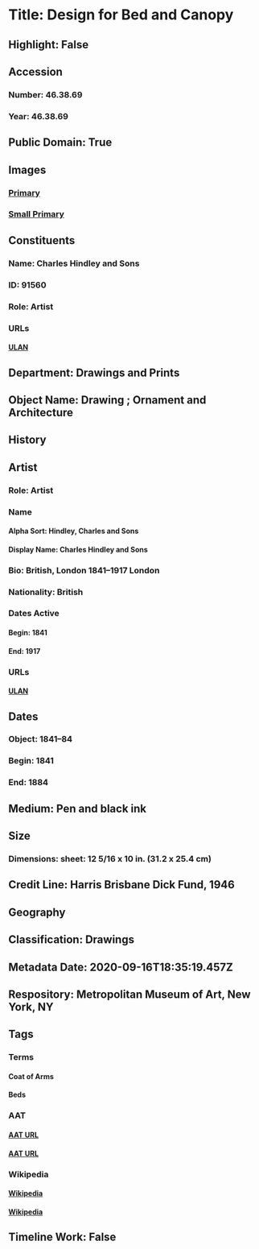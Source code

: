 # Title: Design for Bed and Canopy
## Highlight: False
## Accession
### Number: 46.38.69
### Year: 46.38.69
## Public Domain: True
## Images
### [Primary](https://images.metmuseum.org/CRDImages/dp/original/DP804472.jpg)
### [Small Primary](https://images.metmuseum.org/CRDImages/dp/web-large/DP804472.jpg)
## Constituents
### Name: Charles Hindley and Sons
### ID: 91560
### Role: Artist
### URLs
#### [ULAN](http://vocab.getty.edu/page/ulan/500258074)
## Department: Drawings and Prints
## Object Name: Drawing ; Ornament and Architecture
## History
## Artist
### Role: Artist
### Name
#### Alpha Sort: Hindley, Charles and Sons
#### Display Name: Charles Hindley and Sons
### Bio: British, London 1841–1917 London
### Nationality: British
### Dates Active
#### Begin: 1841
#### End: 1917
### URLs
#### [ULAN](http://vocab.getty.edu/page/ulan/500258074)
## Dates
### Object: 1841–84
### Begin: 1841
### End: 1884
## Medium: Pen and black ink
## Size
### Dimensions: sheet: 12 5/16 x 10 in. (31.2 x 25.4 cm)
## Credit Line: Harris Brisbane Dick Fund, 1946
## Geography
## Classification: Drawings
## Metadata Date: 2020-09-16T18:35:19.457Z
## Respository: Metropolitan Museum of Art, New York, NY
## Tags
### Terms
#### Coat of Arms
#### Beds
### AAT
#### [AAT URL](http://vocab.getty.edu/page/aat/300126352)
#### [AAT URL](http://vocab.getty.edu/page/aat/300038697)
### Wikipedia
#### [Wikipedia]()
#### [Wikipedia]()
## Timeline Work: False